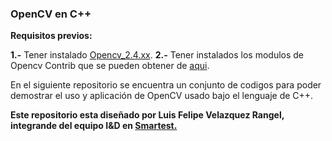### OpenCV en C++
**Requisitos previos:**

**1.-** Tener instalado [Opencv_2.4.xx](https://gist.github.com/dynamicguy/3d1fce8dae65e765f7c4).
**2.-** Tener instalados los modulos de Opencv Contrib que se pueden obtener de [aqui](https://github.com/opencv/opencv_contrib).

En el siguiente repositorio se encuentra un conjunto de codigos para poder demostrar el uso y aplicación de OpenCV usado bajo el lenguaje de C++.

**Este repositorio esta diseñado por Luis Felipe Velazquez Rangel, integrande del equipo I&D en [Smartest.](https://mx.linkedin.com/in/yazmin-huerta-martinez-a50906124)**
